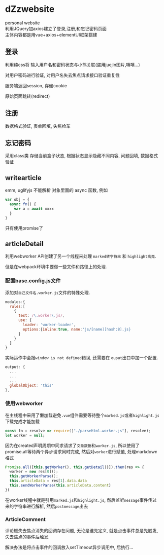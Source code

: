 # dZzwebsite
personal website  
利用JQuery加axios建立了登录,注册,和忘记密码页面  
主体内容都是用vue+axios+elementUI框架搭建  

## 登录

利用纯css将 输入用户名和密码状态与小熊关联(盗用juejin图片,嘻嘻...)

对用户密码进行验证, 对用户名失去焦点请求接口验证重复性

服务端返回session, 存储cookie

原始页面跳转(redirect)

## 注册

数据格式验证, 表单回填, 失焦检车

## 忘记密码

采用class类 存储当前盒子状态, 根据状态显示隐藏不同内容, 问题回填, 数据格式验证

## writearticle

emm, uglifyjs 不能解析 对象里面的 async 函数, 例如

```js
var obj = {
  async fn() {
    var a = await xxxx
  }
}
```

只有使用promise了

## articleDetail

利用webworker APi创建了另一个线程来处理 `marked转字符串` 和 `highlight高亮`.

但是在webpack环境中要做一些文件和路径上的处理.

### 配置base.config.js文件

添加对`自己文件名.worker.js`文件的特殊处理.

```js
modules:{
  rules:[
    {
      test: /\.worker\.js/,
      use: {
        loader: 'worker-loader',
        options:{inline:true, name:'js/[name][hash:8].js}
      }
    }
  ]
}
```

实际运作中会报`window is not defined`错误, 还需要在 `ouput`出口中加一个配置.

```js
output: {
  ...
  ...
  ...
  globalObject: 'this'
},
```

### 使用webworker

在主线程中采用了懒加载避免`.vue`组件需要等待整个`marked.js`或者`highlight.js`下载完成才能加载

```js
const fn = resolve => require(["./parseHtml.worker.js"], resolve);
let worker = null;
```

因为在created声明周期中同求请求了`文章数据`和`worker.js`, 所以使用了promise.all等待两个异步请求同时完成, 然后对`worker`进行赋值, 处理markdown格式

```js
Promise.all([this.getWorker(), this.getDetail()]).then(res => {
  worker = new res[0]();
  this.getWorkerParse();
  this.articleData = res[1].data.data
  this.sendWorkerParse(this.articleData.content)
})
```

在worker线程中就是引用`marked.js`和`highlight.js`, 然后监听`message`事件传过来的字符串进行解析, 然后`postmessage`出去

### ArticleComment

评论框失去焦点消失的回调存在问题, 无论是谁先定义, 就是点击事件总是先触发, 失去焦点的事件后触发.

解决办法是将点击事件的回调放入setTimeout异步调用中, 后执行...
